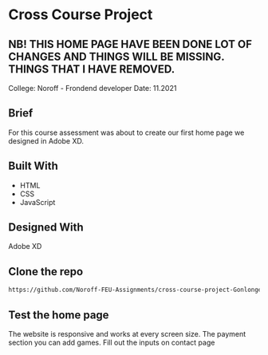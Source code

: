 # Cross Course Project

##  NB! THIS HOME PAGE HAVE BEEN DONE LOT OF CHANGES AND THINGS WILL BE MISSING. THINGS THAT I HAVE REMOVED.



College: Noroff - Frondend developer
Date: 11.2021

## Brief
For this course assessment was about to create our first home page we designed in Adobe XD.

## Built With

- HTML
- CSS
- JavaScript

## Designed With

Adobe XD

## Clone the repo

```bash
https://github.com/Noroff-FEU-Assignments/cross-course-project-Gonlonge.git
```

## Test the home page

The website is responsive and works at every screen size.
The payment section you can add games.
Fill out the inputs on contact page

